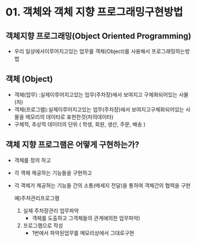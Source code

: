 # 01. 객체와 객체 지향 프로그래밍구현방법

## 객체지향 프로그래밍(Object Oriented Programming)
- 우리 일상에서이루어지고있는 업무를 객체(Object)를 사용해서 프로그래밍하는방법

## 객체 (Object)
 - 객체(업무)   :실제이루어지고있는 업무(주차장)에서 보여지고 구체화되어있는 사물(차)  
 - 객체(프로그램):실제이루어지고있는 업무(주차장)에서 보여지고구체화되어있는 사물을 메모리의 데이타로 표현한것(차의데이타) 
 - 구체적, 추상적 데이터의 단위 ( 학생, 회원, 생산, 주문, 배송 )



## 객체 지향 프로그램은 어떻게 구현하는가?

- 객체를 정의 하고 

- 각 객체 제공하는 기능들을 구현하고

- 각 객체가 제공하는 기능들 간의 소통(메세지 전달)을 통하여 객체간의 협력을 구현 
  
  예)주차관리프로그램

    1. 실제 주차장관리 업무파악
	     - 객체를 도출하고 그객체들의 관계에의한 업무파악) 
	2. 프로그램으로 작성 
	     - 1번에서 파악된업무를 메모리상에서 그대로구현

